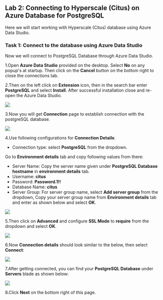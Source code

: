 ## **Lab 2: Connecting to Hyperscale (Citus) on Azure Database for PostgreSQL**

Here we will start working with Hyperscale (Citus) database using Azure Data Studio.

### Task 1: Connect to the database using Azure Data Studio

Now we will connect to PostgreSQL Database through Azure Data Studio.

1.Open **Azure Data Studio** provided on the desktop. Select **No** on any popup's at startup. Then click on the **Cancel** button on the bottom right to close the connections tab.

2.Then on the left click on **Extension** icon, then in the search bar enter **PostgreSQL** and select **Install**. After successful installation close and re-open the Azure Data Studio.

![](images/postext.png)

3.Now you will get **Connection** page to establish connection with the postgreSQL database.

![](images/conndet.png)

4.Use following configurations for **Connection Details**:

* Connection type: select **PostgreSQL** from the dropdown.

Go to **Environment details** tab and copy following values from there:

* Server Name: Copy the server name given under **PostgreSQL Database hostname** in **environment details** tab.
* Username: **citus**
* Password: **Password.1!!**
* Database Name: **citus**
* Server Group: For server group name, select **Add server group** from the dropdown, Copy your server group name from **Environment details** tab and enter as shown below and select **OK**.

![](images/newconnection2.png)

5.Then click on **Advanced** and configure **SSL Mode** to **require** from the dropdown and select **OK**.

![](images/sslrequired.png)

6.Now **Connection details** should look similar to the below, then select **Connect**:

![](images/newconnection1.png)

7.After getting connected, you can find your **PostgreSQL Database** under **Servers** blade as shown below:

![](images/newconnection3.png)

8.Click **Next** on the bottom right of this page.
